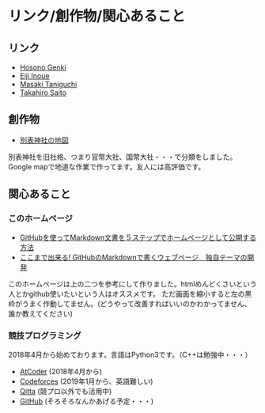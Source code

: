 # **リンク/創作物/関心あること**
## **リンク**
- [Hosono Genki](https://genki-hosono.github.io/math/)
- [Eiji Inoue](https://www.ms.u-tokyo.ac.jp/~eijinoe/homepage/Eiji.html)
- [Masaki Taniguchi](https://www.ms.u-tokyo.ac.jp/~masakit/Homepage.html)
- [Takahiro Saito](http://www.math.tsukuba.ac.jp/~takahiro/)

## **創作物**
-  [別表神社の地図](https://drive.google.com/open?id=1JxWpfm2hv-z9RfYKFUQWAVUPeHI&usp=sharing)

別表神社を旧社格、つまり官幣大社、国幣大社・・・で分類をしました。Google mapで地道な作業で作ってます。友人には高評価です。

## **関心あること**
### このホームページ
- [GitHubを使ってMarkdown文書を５ステップでホームページとして公開する方法](https://qiita.com/MahoTakara/items/3800e9dc83b530d0a050)
- [ここまで出来る! GitHubのMarkdownで書くウェブページ　独自テーマの開発](https://qiita.com/MahoTakara/items/e3d88a0d5d128bb07b27)

このホームページは上の二つを参考にして作りました。htmlめんどくさいという人とかgithub使いたいという人はオススメです。
ただ画面を縮小すると左の黒枠がうまく作動してません。(どうやって改善すればいいのかわかってません、誰か教えてください)

### 競技プログラミング
2018年4月から始めております。言語はPython3です。（C++は勉強中・・・）
- [AtCoder](https://atcoder.jp/users/okumura) (2018年4月から)
- [Codeforces](https://codeforces.com/profile/okumura) (2019年1月から、英語難しい)
- [Qitta](https://qiita.com/Kentaro_okumura) (競プロ以外でも活用中)
- [GitHub](https://github.com/masataka123) (そろそろなんかあげる予定・・・)


